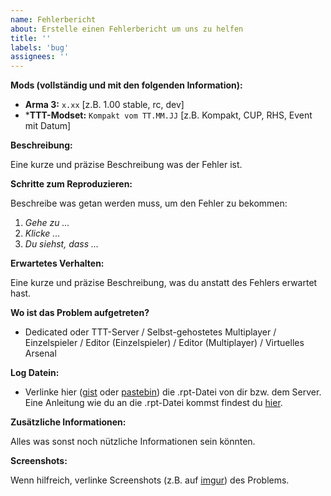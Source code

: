 ```yaml
---
name: Fehlerbericht
about: Erstelle einen Fehlerbericht um uns zu helfen
title: ''
labels: 'bug'
assignees: ''
---
```


**Mods (vollständig und mit den folgenden Information):**

- **Arma 3:** `x.xx` [z.B. 1.00 stable, rc,  dev]
- ***TTT-Modset:** `Kompakt vom TT.MM.JJ` [z.B. Kompakt, CUP, RHS, Event mit Datum]

**Beschreibung:**

Eine kurze und präzise Beschreibung was der Fehler ist.

**Schritte zum Reproduzieren:**

Beschreibe was getan werden muss, um den Fehler zu bekommen:

1. _Gehe zu ..._
2. _Klicke ..._
3. _Du siehst, dass ..._

**Erwartetes Verhalten:**

Eine kurze und präzise Beschreibung, was du anstatt des Fehlers erwartet hast.

**Wo ist das Problem aufgetreten?**

- Dedicated oder TTT-Server / Selbst-gehostetes Multiplayer / Einzelspieler / Editor (Einzelspieler) / Editor (Multiplayer) / Virtuelles Arsenal

**Log Datein:**

- Verlinke hier ([gist](https://gist.github.com) oder [pastebin](http://pastebin.com)) die .rpt-Datei von dir bzw. dem Server. Eine Anleitung wie du an die .rpt-Datei kommst findest du [hier](https://community.bistudio.com/wiki/Crash_Files#Arma_3).

**Zusätzliche Informationen:**

Alles was sonst noch nützliche Informationen sein könnten.

**Screenshots:**

Wenn hilfreich, verlinke Screenshots (z.B. auf [imgur](https://imgur.com)) des Problems.
